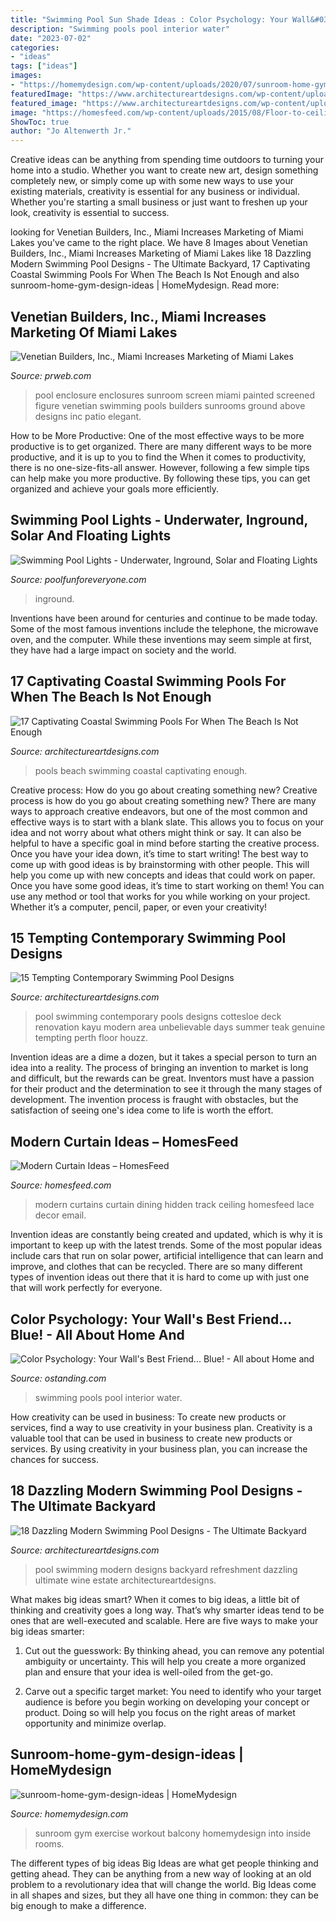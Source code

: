 ```yaml
---
title: "Swimming Pool Sun Shade Ideas : Color Psychology: Your Wall&#039;s Best Friend... Blue!"
description: "Swimming pools pool interior water"
date: "2023-07-02"
categories:
- "ideas"
tags: ["ideas"]
images:
- "https://homemydesign.com/wp-content/uploads/2020/07/sunroom-home-gym-design-ideas.jpg"
featuredImage: "https://www.architectureartdesigns.com/wp-content/uploads/2014/09/15-Tempting-Contemporary-Swimming-Pool-Designs-15-630x945.jpg"
featured_image: "https://www.architectureartdesigns.com/wp-content/uploads/2014/09/15-Tempting-Contemporary-Swimming-Pool-Designs-15-630x945.jpg"
image: "https://homesfeed.com/wp-content/uploads/2015/08/Floor-to-ceiling-white-lace-curtains-for-modern-dining-room-a-large-dining-table-for-eight-dining-chairs-a-decorative-plant-beautiful-pendant-chandelier-white-porcelain-floors-.jpg"
ShowToc: true
author: "Jo Altenwerth Jr."
---
```



Creative ideas can be anything from spending time outdoors to turning your home into a studio. Whether you want to create new art, design something completely new, or simply come up with some new ways to use your existing materials, creativity is essential for any business or individual. Whether you're starting a small business or just want to freshen up your look, creativity is essential to success.

	

		
looking for Venetian Builders, Inc., Miami Increases Marketing of Miami Lakes you've came to the right place. We have 8 Images about Venetian Builders, Inc., Miami Increases Marketing of Miami Lakes like 18 Dazzling Modern Swimming Pool Designs - The Ultimate Backyard, 17 Captivating Coastal Swimming Pools For When The Beach Is Not Enough and also sunroom-home-gym-design-ideas | HomeMydesign. Read more:
		
    
## Venetian Builders, Inc., Miami Increases Marketing Of Miami Lakes

<img loading=lazy src="http://ww1.prweb.com/prfiles/2013/07/11/10919689/DSC_0063.JPG" onerror="this.onerror=null;this.src='https://tse1.mm.bing.net/th?id=OIP.5la1rp1gtvB6xQMJhpEbxAHaEm&amp;pid=15.1';" alt="Venetian Builders, Inc., Miami Increases Marketing of Miami Lakes">

_Source: prweb.com_

>pool enclosure enclosures sunroom screen miami painted screened figure venetian swimming pools builders sunrooms ground above designs inc patio elegant. 

	

How to be More Productive: One of the most effective ways to be more productive is to get organized. There are many different ways to be more productive, and it is up to you to find the
When it comes to productivity, there is no one-size-fits-all answer. However, following a few simple tips can help make you more productive. By following these tips, you can get organized and achieve your goals more efficiently.

    
## Swimming Pool Lights - Underwater, Inground, Solar And Floating Lights

<img loading=lazy src="https://www.poolfunforeveryone.com/images/twotypesfloatingpoollights.jpg" onerror="this.onerror=null;this.src='https://tse4.mm.bing.net/th?id=OIP.MlEV1AxWTGR3GCyBlC835AHaGW&amp;pid=15.1';" alt="Swimming Pool Lights - Underwater, Inground, Solar and Floating Lights">

_Source: poolfunforeveryone.com_

>inground. 

	

Inventions have been around for centuries and continue to be made today. Some of the most famous inventions include the telephone, the microwave oven, and the computer. While these inventions may seem simple at first, they have had a large impact on society and the world.

    
## 17 Captivating Coastal Swimming Pools For When The Beach Is Not Enough

<img loading=lazy src="https://www.architectureartdesigns.com/wp-content/uploads/2015/05/17-Captivating-Coastal-Swimming-Pools-For-When-The-Beach-Is-Not-Enough-1-630x945.jpg" onerror="this.onerror=null;this.src='https://tse3.mm.bing.net/th?id=OIP.ft154W8YOWQ1XGZI8WEKwAHaLH&amp;pid=15.1';" alt="17 Captivating Coastal Swimming Pools For When The Beach Is Not Enough">

_Source: architectureartdesigns.com_

>pools beach swimming coastal captivating enough. 

	

Creative process: How do you go about creating something new?
Creative process is how do you go about creating something new? There are many ways to approach creative endeavors, but one of the most common and effective ways is to start with a blank slate. This allows you to focus on your idea and not worry about what others might think or say. It can also be helpful to have a specific goal in mind before starting the creative process. Once you have your idea down, it’s time to start writing! The best way to come up with good ideas is by brainstorming with other people. This will help you come up with new concepts and ideas that could work on paper. Once you have some good ideas, it’s time to start working on them! You can use any method or tool that works for you while working on your project. Whether it’s a computer, pencil, paper, or even your creativity!

    
## 15 Tempting Contemporary Swimming Pool Designs

<img loading=lazy src="https://www.architectureartdesigns.com/wp-content/uploads/2014/09/15-Tempting-Contemporary-Swimming-Pool-Designs-15-630x945.jpg" onerror="this.onerror=null;this.src='https://tse2.mm.bing.net/th?id=OIP.D1TRPCN_K6I5CD5wQrDIWwHaLH&amp;pid=15.1';" alt="15 Tempting Contemporary Swimming Pool Designs">

_Source: architectureartdesigns.com_

>pool swimming contemporary pools designs cottesloe deck renovation kayu modern area unbelievable days summer teak genuine tempting perth floor houzz. 

	

Invention ideas are a dime a dozen, but it takes a special person to turn an idea into a reality. The process of bringing an invention to market is long and difficult, but the rewards can be great. Inventors must have a passion for their product and the determination to see it through the many stages of development. The invention process is fraught with obstacles, but the satisfaction of seeing one's idea come to life is worth the effort.

    
## Modern Curtain Ideas – HomesFeed

<img loading=lazy src="https://homesfeed.com/wp-content/uploads/2015/08/Floor-to-ceiling-white-lace-curtains-for-modern-dining-room-a-large-dining-table-for-eight-dining-chairs-a-decorative-plant-beautiful-pendant-chandelier-white-porcelain-floors-.jpg" onerror="this.onerror=null;this.src='https://tse4.mm.bing.net/th?id=OIP.ThRcAX_UvLGk8bfaaHxpvgHaF7&amp;pid=15.1';" alt="Modern Curtain Ideas – HomesFeed">

_Source: homesfeed.com_

>modern curtains curtain dining hidden track ceiling homesfeed lace decor email. 

	

Invention ideas are constantly being created and updated, which is why it is important to keep up with the latest trends. Some of the most popular ideas include cars that run on solar power, artificial intelligence that can learn and improve, and clothes that can be recycled. There are so many different types of invention ideas out there that it is hard to come up with just one that will work perfectly for everyone.

    
## Color Psychology: Your Wall&#039;s Best Friend... Blue! - All About Home And

<img loading=lazy src="http://www.ostanding.com/blog/wp-content/uploads/2015/01/swimmingpool.jpg" onerror="this.onerror=null;this.src='https://tse1.mm.bing.net/th?id=OIP.LOG0sLv8CGpk5p5XZWgUxwHaE7&amp;pid=15.1';" alt="Color Psychology: Your Wall&#039;s Best Friend... Blue! - All about Home and">

_Source: ostanding.com_

>swimming pools pool interior water. 

	

How creativity can be used in business: To create new products or services, find a way to use creativity in your business plan.
Creativity is a valuable tool that can be used in business to create new products or services. By using creativity in your business plan, you can increase the chances for success.

    
## 18 Dazzling Modern Swimming Pool Designs - The Ultimate Backyard

<img loading=lazy src="http://www.architectureartdesigns.com/wp-content/uploads/2016/06/18-Dazzling-Modern-Swimming-Pool-Designs-The-Ultimate-Backyard-Refreshment-8.jpg" onerror="this.onerror=null;this.src='https://tse2.mm.bing.net/th?id=OIP.ANn6q0iRfAI8R3mDgZjarQHaLH&amp;pid=15.1';" alt="18 Dazzling Modern Swimming Pool Designs - The Ultimate Backyard">

_Source: architectureartdesigns.com_

>pool swimming modern designs backyard refreshment dazzling ultimate wine estate architectureartdesigns. 

	

What makes big ideas smart?
When it comes to big ideas, a little bit of thinking and creativity goes a long way. That’s why smarter ideas tend to be ones that are well-executed and scalable. Here are five ways to make your big ideas smarter:
1. Cut out the guesswork: By thinking ahead, you can remove any potential ambiguity or uncertainty. This will help you create a more organized plan and ensure that your idea is well-oiled from the get-go.

2. Carve out a specific target market: You need to identify who your target audience is before you begin working on developing your concept or product. Doing so will help you focus on the right areas of market opportunity and minimize overlap.


    
## Sunroom-home-gym-design-ideas | HomeMydesign

<img loading=lazy src="https://homemydesign.com/wp-content/uploads/2020/07/sunroom-home-gym-design-ideas.jpg" onerror="this.onerror=null;this.src='https://tse2.mm.bing.net/th?id=OIP.fbAfXBjrjgfI4PGlwdFBrwHaGq&amp;pid=15.1';" alt="sunroom-home-gym-design-ideas | HomeMydesign">

_Source: homemydesign.com_

>sunroom gym exercise workout balcony homemydesign into inside rooms. 

	

The different types of big ideas
Big Ideas are what get people thinking and getting ahead. They can be anything from a new way of looking at an old problem to a revolutionary idea that will change the world. Big Ideas come in all shapes and sizes, but they all have one thing in common: they can be big enough to make a difference.

